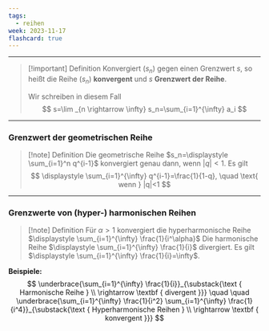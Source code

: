 ```yaml
---
tags:
  - reihen
week: 2023-11-17
flashcard: true
---
```

***

> [!important] Definition
> Konvergiert $\left(s_n\right)$ gegen einen Grenzwert $s$, so heißt die Reihe $\left(s_n\right)$ **konvergent** und $s$ **Grenzwert der Reihe**.
> 
> Wir schreiben in diesem Fall
> $$
> s=\lim _{n \rightarrow \infty} s_n=\sum_{i=1}^{\infty} a_i
> $$

***
### Grenzwert der geometrischen Reihe

> [!note] Definition
> Die geometrische Reihe $s_n=\displaystyle \sum_{i=1}^n q^{i-1}$ konvergiert genau dann, wenn $|q|<1$. Es gilt
> $$
> \displaystyle \sum_{i=1}^{\infty} q^{i-1}=\frac{1}{1-q}, \quad \text{ wenn } |q|<1
> $$

***
### Grenzwerte von (hyper-) harmonischen Reihen

> [!note] Definition
> Für $\alpha>1$ konvergiert die hyperharmonische Reihe $\displaystyle \sum_{i=1}^{\infty} \frac{1}{i^\alpha}$
> Die harmonische Reihe $\displaystyle \sum_{i=1}^{\infty} \frac{1}{i}$ divergiert. Es gilt $\displaystyle \sum_{i=1}^{\infty} \frac{1}{i}=\infty$.

**Beispiele:**
$$
\underbrace{\sum_{i=1}^{\infty} \frac{1}{i}}_{\substack{\text { Harmonische Reihe } \\ \rightarrow \textbf { divergent }}} \quad \quad \underbrace{\sum_{i=1}^{\infty} \frac{1}{i^2} \sum_{i=1}^{\infty} \frac{1}{i^4}}_{\substack{\text { Hyperharmonische Reihen } \\ \rightarrow \textbf { konvergent }}}
$$
